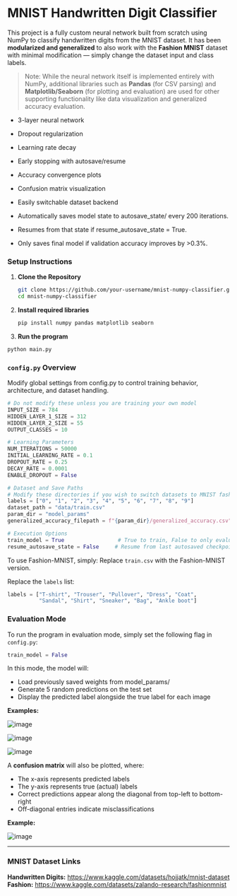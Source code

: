 # MNIST Handwritten Digit Classifier

This project is a fully custom neural network built from scratch using NumPy to classify handwritten digits from the MNIST dataset. 
It has been **modularized and generalized** to also work with the **Fashion MNIST** dataset with minimal modification — simply change the dataset input and class labels.

> Note: While the neural network itself is implemented entirely with NumPy, additional libraries such as **Pandas** (for CSV parsing) and **Matplotlib/Seaborn** (for plotting and evaluation) are used for other supporting functionality like data visualization and generalized accuracy evaluation.

- 3-layer neural network
- Dropout regularization
- Learning rate decay
- Early stopping with autosave/resume
- Accuracy convergence plots
- Confusion matrix visualization
- Easily switchable dataset backend

- Automatically saves model state to autosave_state/ every 200 iterations.
- Resumes from that state if resume_autosave_state = True.
- Only saves final model if validation accuracy improves by >0.3%.

### Setup Instructions

1. **Clone the Repository**
   ```bash
   git clone https://github.com/your-username/mnist-numpy-classifier.git
   cd mnist-numpy-classifier
   ```
2. **Install required libraries**
    ```bash
   pip install numpy pandas matplotlib seaborn
    ```
3. **Run the program**
```bash
python main.py
```

### `config.py` Overview
Modify global settings from config.py to control training behavior, architecture, and dataset handling.

```python
# Do not modify these unless you are training your own model
INPUT_SIZE = 784
HIDDEN_LAYER_1_SIZE = 312
HIDDEN_LAYER_2_SIZE = 55
OUTPUT_CLASSES = 10

# Learning Parameters
NUM_ITERATIONS = 50000
INITIAL_LEARNING_RATE = 0.1
DROPOUT_RATE = 0.25
DECAY_RATE = 0.0001
ENABLE_DROPOUT = False

# Dataset and Save Paths
# Modify these directories if you wish to switch datasets to MNIST fashion training datasets
labels = ["0", "1", "2", "3", "4", "5", "6", "7", "8", "9"]
dataset_path = "data/train.csv"
param_dir = "model_params"
generalized_accuracy_filepath = f"{param_dir}/generalized_accuracy.csv"

# Execution Options
train_model = True                 # True to train, False to only evaluate
resume_autosave_state = False     # Resume from last autosaved checkpoint
```

To use Fashion-MNIST, simply:
Replace `train.csv` with the Fashion-MNIST version.

Replace the `labels` list:
```python
labels = ["T-shirt", "Trouser", "Pullover", "Dress", "Coat", 
          "Sandal", "Shirt", "Sneaker", "Bag", "Ankle boot"]
```

### Evaluation Mode
To run the program in evaluation mode, simply set the following flag in `config.py`:

```python
train_model = False
```

In this mode, the model will:

- Load previously saved weights from model_params/
- Generate 5 random predictions on the test set
- Display the predicted label alongside the true label for each image

**Examples:**

![image](https://github.com/user-attachments/assets/d20eaa97-b421-4c86-8676-07445d0d4d45)

![image](https://github.com/user-attachments/assets/fbe02ab8-52c9-47f0-8cec-fbec7d67409f)

![image](https://github.com/user-attachments/assets/d16bee05-0abc-488e-ba1c-58fd485ff121)


A **confusion matrix** will also be plotted, where:
- The x-axis represents predicted labels
- The y-axis represents true (actual) labels
- Correct predictions appear along the diagonal from top-left to bottom-right
- Off-diagonal entries indicate misclassifications

**Example:**

![image](https://github.com/user-attachments/assets/a4dc9840-9820-49ad-852c-7c81224292f8)






---

### MNIST Dataset Links

**Handwritten Digits:** https://www.kaggle.com/datasets/hojjatk/mnist-dataset
**Fashion:** https://www.kaggle.com/datasets/zalando-research/fashionmnist

